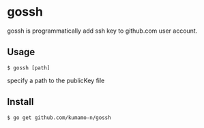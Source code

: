 # gossh
  gossh is  programmatically add ssh key to github.com user account.

## Usage

`
$ gossh [path]
`

specify a path to the publicKey file

## Install

```
$ go get github.com/kumamo-n/gossh
```
